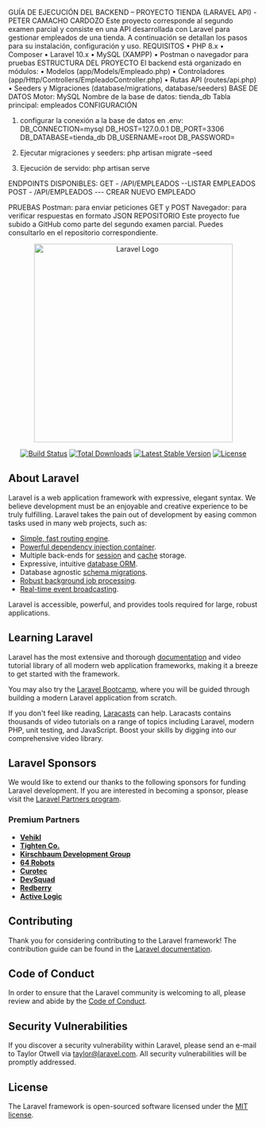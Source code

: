 
GUÍA DE EJECUCIÓN DEL BACKEND – PROYECTO TIENDA (LARAVEL API) - PETER CAMACHO CARDOZO
Este proyecto corresponde al segundo examen parcial y consiste en una API desarrollada con Laravel para gestionar empleados de una tienda. A continuación se detallan los pasos para su instalación, configuración y uso.
REQUISITOS
•	PHP 8.x
•	Composer
•	Laravel 10.x
•	MySQL (XAMPP)
•	Postman o navegador para pruebas
ESTRUCTURA DEL PROYECTO
El backend está organizado en módulos:
•	Modelos (app/Models/Empleado.php)
•	Controladores (app/Http/Controllers/EmpleadoController.php)
•	Rutas API (routes/api.php)
•	Seeders y Migraciones (database/migrations, database/seeders)
BASE DE DATOS
Motor: MySQL
Nombre de la base de datos: tienda_db
Tabla principal: empleados
CONFIGURACIÓN
1.	configurar la conexión a la base de datos en .env:
DB_CONNECTION=mysql
DB_HOST=127.0.0.1
DB_PORT=3306
DB_DATABASE=tienda_db
DB_USERNAME=root
DB_PASSWORD=

2.	Ejecutar migraciones y seeders:
php artisan migrate –seed


3.	Ejecución de servido: php artisan serve


ENDPOINTS DISPONIBLES:
 GET - /API/EMPLEADOS  --LISTAR EMPLEADOS
  POST - /API/EMPLEADOS  --- CREAR NUEVO EMPLEADO

PRUEBAS
Postman: para enviar peticiones GET y POST
Navegador: para verificar respuestas en formato JSON
REPOSITORIO
Este proyecto fue subido a GitHub como parte del segundo examen parcial. Puedes consultarlo en el repositorio correspondiente.

























<p align="center"><a href="https://laravel.com" target="_blank"><img src="https://raw.githubusercontent.com/laravel/art/master/logo-lockup/5%20SVG/2%20CMYK/1%20Full%20Color/laravel-logolockup-cmyk-red.svg" width="400" alt="Laravel Logo"></a></p>

<p align="center">
<a href="https://github.com/laravel/framework/actions"><img src="https://github.com/laravel/framework/workflows/tests/badge.svg" alt="Build Status"></a>
<a href="https://packagist.org/packages/laravel/framework"><img src="https://img.shields.io/packagist/dt/laravel/framework" alt="Total Downloads"></a>
<a href="https://packagist.org/packages/laravel/framework"><img src="https://img.shields.io/packagist/v/laravel/framework" alt="Latest Stable Version"></a>
<a href="https://packagist.org/packages/laravel/framework"><img src="https://img.shields.io/packagist/l/laravel/framework" alt="License"></a>
</p>

## About Laravel

Laravel is a web application framework with expressive, elegant syntax. We believe development must be an enjoyable and creative experience to be truly fulfilling. Laravel takes the pain out of development by easing common tasks used in many web projects, such as:

- [Simple, fast routing engine](https://laravel.com/docs/routing).
- [Powerful dependency injection container](https://laravel.com/docs/container).
- Multiple back-ends for [session](https://laravel.com/docs/session) and [cache](https://laravel.com/docs/cache) storage.
- Expressive, intuitive [database ORM](https://laravel.com/docs/eloquent).
- Database agnostic [schema migrations](https://laravel.com/docs/migrations).
- [Robust background job processing](https://laravel.com/docs/queues).
- [Real-time event broadcasting](https://laravel.com/docs/broadcasting).

Laravel is accessible, powerful, and provides tools required for large, robust applications.

## Learning Laravel

Laravel has the most extensive and thorough [documentation](https://laravel.com/docs) and video tutorial library of all modern web application frameworks, making it a breeze to get started with the framework.

You may also try the [Laravel Bootcamp](https://bootcamp.laravel.com), where you will be guided through building a modern Laravel application from scratch.

If you don't feel like reading, [Laracasts](https://laracasts.com) can help. Laracasts contains thousands of video tutorials on a range of topics including Laravel, modern PHP, unit testing, and JavaScript. Boost your skills by digging into our comprehensive video library.

## Laravel Sponsors

We would like to extend our thanks to the following sponsors for funding Laravel development. If you are interested in becoming a sponsor, please visit the [Laravel Partners program](https://partners.laravel.com).

### Premium Partners

- **[Vehikl](https://vehikl.com)**
- **[Tighten Co.](https://tighten.co)**
- **[Kirschbaum Development Group](https://kirschbaumdevelopment.com)**
- **[64 Robots](https://64robots.com)**
- **[Curotec](https://www.curotec.com/services/technologies/laravel)**
- **[DevSquad](https://devsquad.com/hire-laravel-developers)**
- **[Redberry](https://redberry.international/laravel-development)**
- **[Active Logic](https://activelogic.com)**

## Contributing

Thank you for considering contributing to the Laravel framework! The contribution guide can be found in the [Laravel documentation](https://laravel.com/docs/contributions).

## Code of Conduct

In order to ensure that the Laravel community is welcoming to all, please review and abide by the [Code of Conduct](https://laravel.com/docs/contributions#code-of-conduct).

## Security Vulnerabilities

If you discover a security vulnerability within Laravel, please send an e-mail to Taylor Otwell via [taylor@laravel.com](mailto:taylor@laravel.com). All security vulnerabilities will be promptly addressed.

## License

The Laravel framework is open-sourced software licensed under the [MIT license](https://opensource.org/licenses/MIT).
